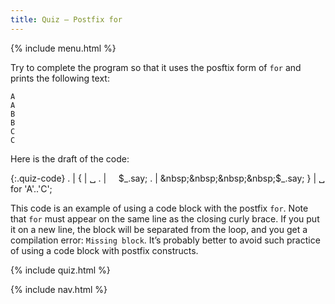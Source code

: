 ```yaml
---
title: Quiz — Postfix for
---
```


{% include menu.html %}

Try to complete the program so that it uses the posftix form of `for` and prints the following text:

    A
    A
    B
    B
    C
    C

Here is the draft of the code:

{:.quiz-code}
. |
{ | ␣ 
. | &nbsp;&nbsp;&nbsp;&nbsp;$_.say;
. | &nbsp;&nbsp;&nbsp;&nbsp;$_.say;
} | ␣ for 'A'..'C';

<div class="extended-explanation">This code is an example of using a code block with the postfix <code>for</code>. Note that <code>for</code> must appear on the same line as the closing curly brace. If you put it on a new line, the block will be separated from the loop, and you get a compilation error: <code>Missing block</code>. It’s probably better to avoid such practice of using a code block with postfix constructs.</div>

{% include quiz.html %}

{% include nav.html %}